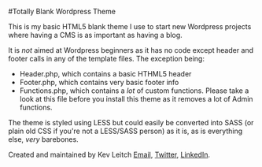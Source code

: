 #Totally Blank Wordpress Theme

This is my basic HTML5 blank theme I use to start new Wordpress projects where having a CMS is as important as having a blog.

It is _not_ aimed at Wordpress beginners as it has no code except header and footer calls in any of the template files. The exception being:

- Header.php, which contains a basic HTHML5 header
- Footer.php, which contains very basic footer info
- Functions.php, which contains a *lot* of custom functions. Please take a look at this file before you install this theme as it removes a lot of Admin functions.

The theme is styled using LESS but could easily be converted into SASS (or plain old CSS if you're not a LESS/SASS person) as it is, as is everything else, _very_ barebones.

Created and maintained by Kev Leitch [Email](kev@duskwebdesign.co.uk), [Twitter](http://twitter.com/duskwebdesign), [LinkedIn](http://uk.linkedin.com/in/kevleitch).